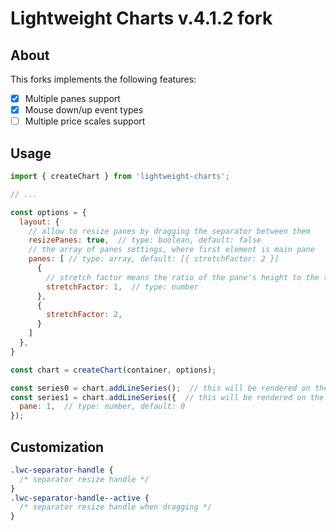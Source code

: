 # Lightweight Charts v.4.1.2 fork

## About

This forks implements the following features:
- [x] Multiple panes support
- [x] Mouse down/up event types
- [ ] Multiple price scales support

## Usage

```javascript
import { createChart } from 'lightweight-charts';

// ...

const options = {
  layout: {
    // allow to resize panes by dragging the separator between them
    resizePanes: true,  // type: boolean, default: false
    // the array of panes settings, where first element is main pane
    panes: [ // type: array, default: [{ stretchFactor: 2 }]
      { 
        // stretch factor means the ratio of the pane's height to the total height of all panes
        stretchFactor: 1,  // type: number
      },
      {
        stretchFactor: 2,
      }
    ]
  },
}

const chart = createChart(container, options);

const series0 = chart.addLineSeries();  // this will be rendered on the first pane
const series1 = chart.addLineSeries({  // this will be rendered on the second pane
  pane: 1,  // type: number, default: 0
});
```

## Customization

```css
.lwc-separator-handle {
  /* separator resize handle */
}
.lwc-separator-handle--active {
  /* separator resize handle when dragging */
}
```
